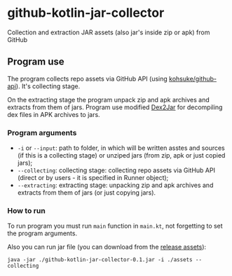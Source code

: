 # github-kotlin-jar-collector
Collection and extraction JAR assets (also jar's inside zip or apk) from GitHub

## Program use

The program collects repo assets via GitHub API (using [kohsuke/github-api](https://github.com/kohsuke/github-api)). It's collecting stage.

On the extracting stage the program unpack zip and apk archives and extracts from them of jars.
Program use modified [Dex2Jar](https://github.com/pxb1988/dex2jar) for decompiling dex files in APK archives to jars.

### Program arguments

* `-i` or `--input`: path to folder, in which will be written asstes and sources (if this is a collecting stage) or unziped jars (from zip, apk or just copied jars);
* `--collecting`: collecting stage: collecting repo assets via GitHub API (direct or by users - it is specified in Runner object);
* `--extracting`: extracting stage: unpacking zip and apk archives and extracts from them of jars (or just copying jars).

### How to run

To run program you must run `main` function in `main.kt`, not forgetting to set the program arguments.

Also you can run jar file (you can download from the [release assets](https://github.com/PetukhovVictor/github-kotlin-jar-collector/releases)):
```
java -jar ./github-kotlin-jar-collector-0.1.jar -i ./assets --collecting
```
